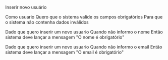 Inserir novo usuário

Como usuario
Quero que o sistema valide os campos obrigatórios
Para que o sistema não contenha dados inválidos


Dado que quero inserir um novo usuario
Quando não informo o nome
Então sistema deve lançar a mensagem "O nome é obrigatório"

Dado que quero inserir um novo usuario
Quando não informo o email
Então sistema deve lançar a mensagem "O email é obrigatório"
